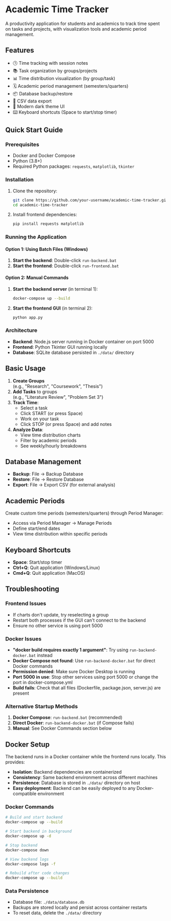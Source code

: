# Academic Time Tracker

A productivity application for students and academics to track time spent on tasks and projects, with visualization tools and academic period management.

## Features
- 🕒 Time tracking with session notes
- 📚 Task organization by groups/projects
- 📊 Time distribution visualization (by group/task)
- 🗓️ Academic period management (semesters/quarters)
- 📦 Database backup/restore
- 📝 CSV data export
- 🎨 Modern dark theme UI
- ⌨️ Keyboard shortcuts (Space to start/stop timer)

## Quick Start Guide

### Prerequisites
- Docker and Docker Compose
- Python (3.8+)
- Required Python packages: `requests`, `matplotlib`, `tkinter`

### Installation
1. Clone the repository:
   ```bash
   git clone https://github.com/your-username/academic-time-tracker.git
   cd academic-time-tracker
   ```

2. Install frontend dependencies:
   ```bash
   pip install requests matplotlib
   ```

### Running the Application

#### Option 1: Using Batch Files (Windows)
1. **Start the backend**: Double-click `run-backend.bat`
2. **Start the frontend**: Double-click `run-frontend.bat`

#### Option 2: Manual Commands
1. **Start the backend server** (in terminal 1):
   ```bash
   docker-compose up --build
   ```

2. **Start the frontend GUI** (in terminal 2):
   ```bash
   python app.py
   ```

### Architecture
- **Backend**: Node.js server running in Docker container on port 5000
- **Frontend**: Python Tkinter GUI running locally
- **Database**: SQLite database persisted in `./data/` directory

## Basic Usage
1. **Create Groups**  
   (e.g., "Research", "Coursework", "Thesis")
2. **Add Tasks** to groups  
   (e.g., "Literature Review", "Problem Set 3")
3. **Track Time**:
   - Select a task
   - Click START (or press Space)
   - Work on your task
   - Click STOP (or press Space) and add notes
4. **Analyze Data**:
   - View time distribution charts
   - Filter by academic periods
   - See weekly/hourly breakdowns

## Database Management
- **Backup**: File → Backup Database
- **Restore**: File → Restore Database
- **Export**: File → Export CSV (for external analysis)

## Academic Periods
Create custom time periods (semesters/quarters) through Period Manager:
- Access via Period Manager → Manage Periods
- Define start/end dates
- View time distribution within specific periods

## Keyboard Shortcuts
- **Space**: Start/stop timer
- **Ctrl+Q**: Quit application (Windows/Linux)
- **Cmd+Q**: Quit application (MacOS)

## Troubleshooting

### Frontend Issues
- If charts don't update, try reselecting a group
- Restart both processes if the GUI can't connect to the backend
- Ensure no other service is using port 5000

### Docker Issues
- **"docker build requires exactly 1 argument"**: Try using `run-backend-docker.bat` instead
- **Docker Compose not found**: Use `run-backend-docker.bat` for direct Docker commands
- **Permission denied**: Make sure Docker Desktop is running
- **Port 5000 in use**: Stop other services using port 5000 or change the port in docker-compose.yml
- **Build fails**: Check that all files (Dockerfile, package.json, server.js) are present

### Alternative Startup Methods
1. **Docker Compose**: `run-backend.bat` (recommended)
2. **Direct Docker**: `run-backend-docker.bat` (if Compose fails)
3. **Manual**: See Docker Commands section below

## Docker Setup

The backend runs in a Docker container while the frontend runs locally. This provides:
- **Isolation**: Backend dependencies are containerized
- **Consistency**: Same backend environment across different machines  
- **Persistence**: Database is stored in `./data/` directory on host
- **Easy deployment**: Backend can be easily deployed to any Docker-compatible environment

### Docker Commands
```bash
# Build and start backend
docker-compose up --build

# Start backend in background
docker-compose up -d

# Stop backend
docker-compose down

# View backend logs
docker-compose logs -f

# Rebuild after code changes
docker-compose up --build
```

### Data Persistence
- Database file: `./data/database.db`
- Backups are stored locally and persist across container restarts
- To reset data, delete the `./data/` directory